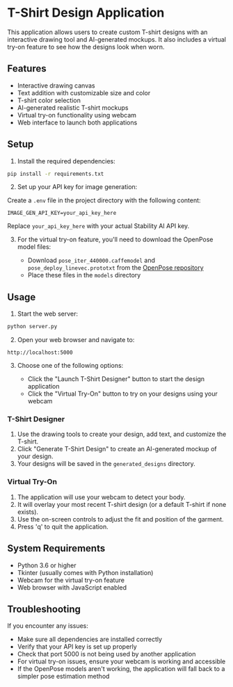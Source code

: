 # T-Shirt Design Application

This application allows users to create custom T-shirt designs with an interactive drawing tool and AI-generated mockups. It also includes a virtual try-on feature to see how the designs look when worn.

## Features

- Interactive drawing canvas
- Text addition with customizable size and color
- T-shirt color selection
- AI-generated realistic T-shirt mockups
- Virtual try-on functionality using webcam
- Web interface to launch both applications

## Setup

1. Install the required dependencies:

```bash
pip install -r requirements.txt
```

2. Set up your API key for image generation:

Create a `.env` file in the project directory with the following content:

```
IMAGE_GEN_API_KEY=your_api_key_here
```

Replace `your_api_key_here` with your actual Stability AI API key.

3. For the virtual try-on feature, you'll need to download the OpenPose model files:

   - Download `pose_iter_440000.caffemodel` and `pose_deploy_linevec.prototxt` from the [OpenPose repository](https://github.com/CMU-Perceptual-Computing-Lab/openpose/tree/master/models)
   - Place these files in the `models` directory

## Usage

1. Start the web server:

```bash
python server.py
```

2. Open your web browser and navigate to:

```
http://localhost:5000
```

3. Choose one of the following options:

   - Click the "Launch T-Shirt Designer" button to start the design application
   - Click the "Virtual Try-On" button to try on your designs using your webcam

### T-Shirt Designer

1. Use the drawing tools to create your design, add text, and customize the T-shirt.
2. Click "Generate T-Shirt Design" to create an AI-generated mockup of your design.
3. Your designs will be saved in the `generated_designs` directory.

### Virtual Try-On

1. The application will use your webcam to detect your body.
2. It will overlay your most recent T-shirt design (or a default T-shirt if none exists).
3. Use the on-screen controls to adjust the fit and position of the garment.
4. Press 'q' to quit the application.

## System Requirements

- Python 3.6 or higher
- Tkinter (usually comes with Python installation)
- Webcam for the virtual try-on feature
- Web browser with JavaScript enabled

## Troubleshooting

If you encounter any issues:

- Make sure all dependencies are installed correctly
- Verify that your API key is set up properly
- Check that port 5000 is not being used by another application
- For virtual try-on issues, ensure your webcam is working and accessible
- If the OpenPose models aren't working, the application will fall back to a simpler pose estimation method 